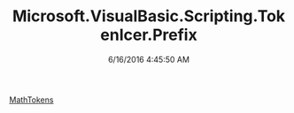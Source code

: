 ﻿---
title: Microsoft.VisualBasic.Scripting.TokenIcer.Prefix
date: 6/16/2016 4:45:50 AM
---

[MathTokens](T-Microsoft.VisualBasic.Scripting.TokenIcer.Prefix.MathTokens.html)
